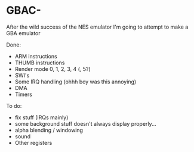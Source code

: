 # GBAC-
After the wild success of the NES emulator I'm going to attempt to make a GBA emulator

Done:
  - ARM instructions
  - THUMB instructions
  - Render mode 0, 1, 2, 3, 4 (, 5?)
  - SWI's
  - Some IRQ handling (ohhh boy was this annoying)
  - DMA
  - Timers
  
To do:
  - fix stuff (IRQs mainly)
  - some background stuff doesn't always display properly...
  - alpha blending / windowing
  - sound
  - Other registers
